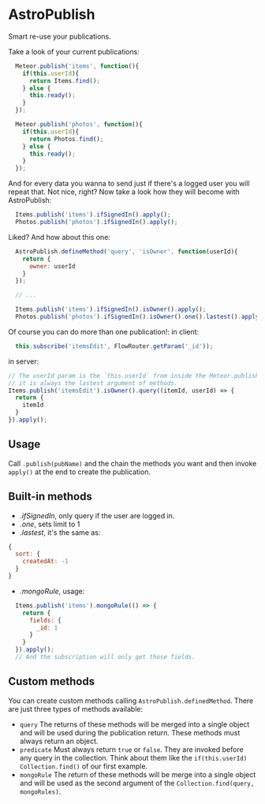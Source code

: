 AstroPublish
============
Smart re-use your publications.

Take a look of your current publications:
```js
  Meteor.publish('items', function(){
    if(this.userId){
      return Items.find();
    } else {
      this.ready();
    }
  });

  Meteor.publish('photos', function(){
    if(this.userId){
      return Photos.find();
    } else {
      this.ready();
    }
  });
```

And for every data you wanna to send just if there's a logged user you will
repeat that. Not nice, right? Now take a look how they will become with
AstroPublish:

```js
  Items.publish('items').ifSignedIn().apply();
  Photos.publish('photos').ifSignedIn().apply();
```

Liked? And how about this one:
```js
  AstroPublish.defineMethod('query', 'isOwner', function(userId){
    return {
      owner: userId
    }
  });

  // ...

  Items.publish('items').ifSignedIn().isOwner().apply();
  Photos.publish('photos').ifSignedIn().isOwner().one().lastest().apply();
```

Of course you can do more than one publication!:
in client:
```js
  this.subscribe('itemsEdit', FlowRouter.getParam('_id'));
```
in server:
```js
// The userId param is the `this.userId` from inside the Meteor.publish
// it is always the lastest argument of methods.
Items.publish('itemsEdit').isOwner().query((itemId, userId) => {
  return {
    itemId
  }
}).apply();
```

## Usage
Call `.publish(pubName)` and the chain the methods you want and then invoke
`apply()` at the end to create the publication.

## Built-in methods
- *.ifSignedIn*, only query if the user are logged in.
- *.one*, sets limit to 1
- *.lastest*, it's the same as:
```js
{
  sort: {
    createdAt: -1
  }
}
```
- *.mongoRule*, usage:
```js
  Items.publish('items').mongoRule(() => {
    return {
      fields: {
        _id: 1
      }
    }
  }).apply();
  // And the subscription will only get those fields.
```

## Custom methods
You can create custom methods calling `AstroPublish.definedMethod`.
There are just three types of methods available:
- `query`
  The returns of these methods will be merged into a single object and will
  be used during the publication return. These methods must always return
  an object.
- `predicate`
  Must always return `true` or `false`. They are invoked before any query in the
  collection. Think about them like the `if(this.userId) Collection.find()`
  of our first example.
- `mongoRule`
  The return of these methods will be merge into a single object and will be used
  as the second argument of the `Collection.find(query, mongoRules)`.
